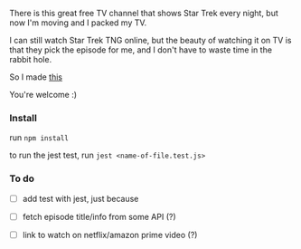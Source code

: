 There is this great free TV channel that shows Star Trek every night, but now I'm moving and I packed my TV.

I can still watch Star Trek TNG online, but the beauty of watching it on TV is that they pick the episode for me, and I don't have to waste time in the rabbit hole.

So I made [this](http://www.tuskerette.com/projects/tng-episode-picker)

You're welcome :)

### Install
run `npm install`

to run the jest test, run `jest <name-of-file.test.js>`

### To do
- [ ] add test with jest, just because
- [ ] fetch episode title/info from some API (?)
- [ ] link to watch on netflix/amazon prime video (?)

